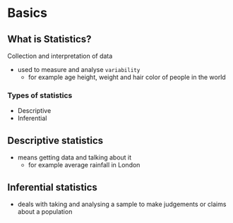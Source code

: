 # Basics

## What is Statistics?

Collection and interpretation of data

* used to measure and analyse `variability`
  * for example age height, weight and hair color of people in the world

### Types of statistics

* Descriptive
* Inferential

## Descriptive statistics

* means getting data and talking about it
  * for example average rainfall in London

## Inferential statistics

* deals with taking and analysing a sample to make judgements or claims about a population